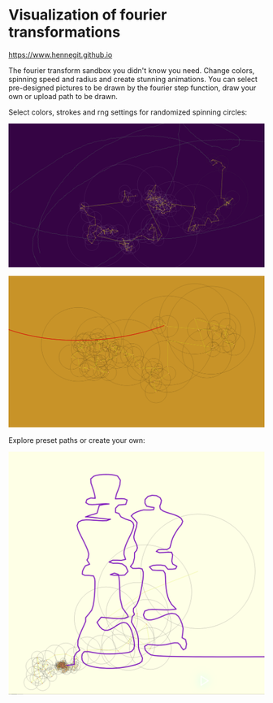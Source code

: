 # Visualization of fourier transformations

https://www.hennegit.github.io

The fourier transform sandbox you didn't know you need. Change colors, spinning speed and radius and create stunning 
animations. You can select pre-designed pictures to be drawn by the fourier step function, draw your own or upload path 
to be drawn. 


Select colors, strokes and rng settings for randomized spinning circles: 

![alt text](./screenshot/pink_solar.png)

![alt text](./screenshot/yellow_red.png)

Explore preset paths or create your own: 

![alt text](./screenshot/chess.png "Chess path")


